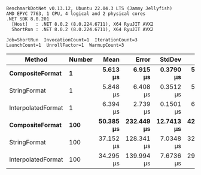 ```

BenchmarkDotNet v0.13.12, Ubuntu 22.04.3 LTS (Jammy Jellyfish)
AMD EPYC 7763, 1 CPU, 4 logical and 2 physical cores
.NET SDK 8.0.201
  [Host]   : .NET 8.0.2 (8.0.224.6711), X64 RyuJIT AVX2
  ShortRun : .NET 8.0.2 (8.0.224.6711), X64 RyuJIT AVX2

Job=ShortRun  InvocationCount=1  IterationCount=3  
LaunchCount=1  UnrollFactor=1  WarmupCount=3  

```
| Method             | Number | Mean      | Error      | StdDev     | Min       | Max       | Allocated |
|------------------- |------- |----------:|-----------:|-----------:|----------:|----------:|----------:|
| **CompositeFormat**    | **1**      |  **5.613 μs** |   **6.915 μs** |  **0.3790 μs** |  **5.319 μs** |  **6.041 μs** |     **872 B** |
| StringFormat       | 1      |  5.848 μs |   6.408 μs |  0.3512 μs |  5.511 μs |  6.212 μs |     896 B |
| InterpolatedFormat | 1      |  6.394 μs |   2.739 μs |  0.1501 μs |  6.221 μs |  6.481 μs |     872 B |
| **CompositeFormat**    | **100**    | **50.385 μs** | **232.449 μs** | **12.7413 μs** | **42.855 μs** | **65.096 μs** |   **14336 B** |
| StringFormat       | 100    | 37.152 μs | 128.341 μs |  7.0348 μs | 32.961 μs | 45.274 μs |   16736 B |
| InterpolatedFormat | 100    | 34.295 μs | 139.994 μs |  7.6736 μs | 29.799 μs | 43.156 μs |   14336 B |

